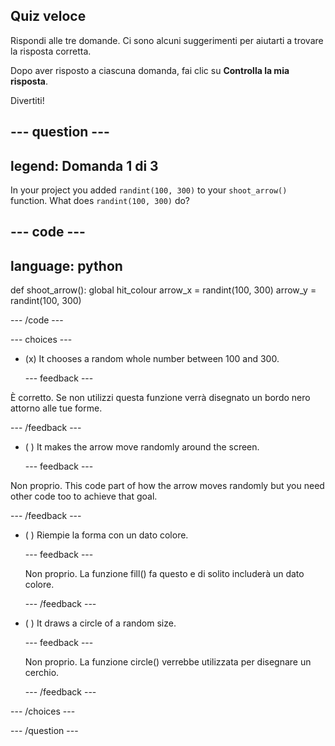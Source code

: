 ## Quiz veloce

Rispondi alle tre domande. Ci sono alcuni suggerimenti per aiutarti a trovare la risposta corretta.

Dopo aver risposto a ciascuna domanda, fai clic su **Controlla la mia risposta**.

Divertiti!

--- question ---
---
legend: Domanda 1 di 3
---
In your project you added `randint(100, 300)` to your `shoot_arrow()` function. What does `randint(100, 300)` do?

--- code ---
---
language: python
---

def shoot_arrow(): global hit_colour arrow_x = randint(100, 300) arrow_y = randint(100, 300)

--- /code ---

--- choices ---

- (x) It chooses a random whole number between 100 and 300.

  --- feedback ---

È corretto. Se non utilizzi questa funzione verrà disegnato un bordo nero attorno alle tue forme.

  --- /feedback ---

- ( ) It makes the arrow move randomly around the screen.

  --- feedback ---

Non proprio. This code part of how the arrow moves randomly but you need other code too to achieve that goal.

  --- /feedback ---

- ( ) Riempie la forma con un dato colore.

  --- feedback ---

  Non proprio. La funzione fill() fa questo e di solito includerà un dato colore.

  --- /feedback ---

- ( ) It draws a circle of a random size.

  --- feedback ---

  Non proprio. La funzione circle() verrebbe utilizzata per disegnare un cerchio.

  --- /feedback ---

--- /choices ---

--- /question ---
